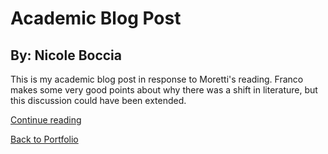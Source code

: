 <html>
<h1>Academic Blog Post</h1>
<h2>By: Nicole Boccia</h2>
 <p>
 This is my academic blog post in response to Moretti's reading. Franco makes some very good points about why there was a shift in literature, but this discussion could have been extended.
 </p>
  <p>
  <a href="https://nicoleboccia.github.io/blogpost.github.io/">Continue reading</a>
  </p>
  <a href="https://nicoleboccia.github.io/portfolio/">Back to Portfolio</a>
</html>
